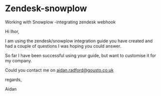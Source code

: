 # Zendesk-snowplow
Working with Snowplow -integrating zendesk webhook

Hi Ihor,

I am using the zendesk/snowplow integration guide you have created and had a couple of questions I was hoping you could answer.

So far I have been successful using your guide, but want to customise it for my company.

Could you contact me on aidan.radford@gousto.co.uk

regards,

Aidan
